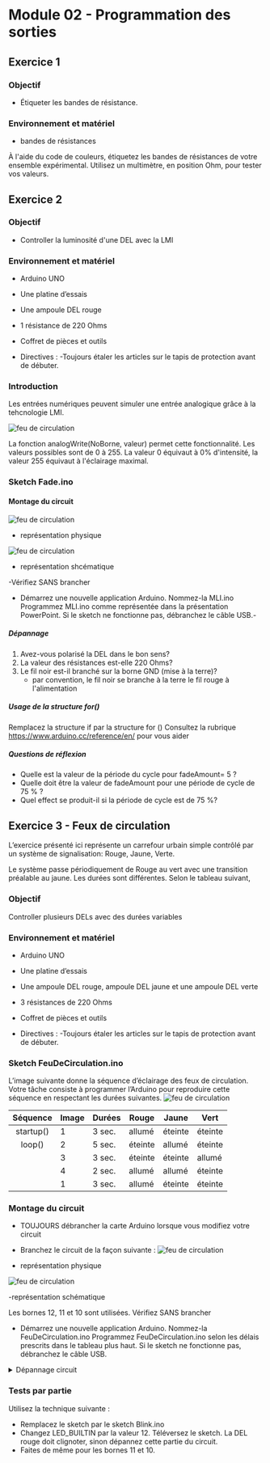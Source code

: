 # Module 02 - Programmation des sorties

## Exercice 1

### Objectif

- Étiqueter les bandes de résistance.

### Environnement et matériel

- bandes de résistances

À l'aide du code de couleurs, étiquetez les bandes de résistances de votre ensemble expérimental.
Utilisez un multimètre, en position Ohm, pour tester vos valeurs.

## Exercice 2

### Objectif

- Controller la luminosité d'une DEL avec la LMI

### Environnement et matériel

- Arduino UNO
- Une platine d’essais
- Une ampoule DEL rouge
- 1 résistance de 220 Ohms
- Coffret de pièces et outils

- Directives :
   -Toujours étaler les articles sur le tapis de protection avant de débuter.

### Introduction

Les entrées numériques peuvent simuler une entrée analogique grâce à la tehcnologie LMI.

 ![feu de circulation](img/DutyCycle.png)

La fonction analogWrite(NoBorne, valeur) permet cette fonctionnalité.
Les valeurs possibles sont de 0 à 255. La valeur 0 équivaut à 0% d'intensité, la valeur 255 équivaut à l'éclairage maximal.

### Sketch Fade.ino

#### Montage du circuit

 ![feu de circulation](img/MLIPysique.png)

- représentation physique

 ![feu de circulation](img/FadeSchema.PNG)

- représentation shcématique

-Vérifiez SANS brancher

- Démarrez une nouvelle application Arduino. Nommez-la MLI.ino
Programmez MLI.ino comme représentée dans la présentation PowerPoint. Si le sketch ne fonctionne pas, débranchez le câble USB.-

##### Dépannage

1. Avez-vous polarisé la DEL dans le bon sens?
2. La valeur des résistances est-elle 220 Ohms?
3. Le fil noir est-il branché sur la borne GND (mise à la terre)?
    - par convention, le fil noir se branche à la terre
    le fil rouge à l'alimentation

##### Usage de la structure for()
Remplacez la structure if par la structure for ()
Consultez la rubrique 
https://www.arduino.cc/reference/en/ pour vous aider

##### Questions de réflexion

- Quelle est la valeur de la période du cycle pour fadeAmount= 5 ?  
- Quelle doit être la valeur de fadeAmount pour une période de cycle de 75 % ?
- Quel effect se produit-il si la période de cycle est de 75 %?

## Exercice 3 - Feux de circulation

L’exercice présenté ici représente un carrefour urbain simple contrôlé par un système de signalisation: Rouge, Jaune, Verte.

Le système passe périodiquement de Rouge au vert avec une transition préalable au jaune. Les durées sont différentes. Selon le tableau suivant,

### Objectif

Controller plusieurs DELs avec des durées variables

### Environnement et matériel

- Arduino UNO
- Une platine d’essais
- Une ampoule DEL rouge, ampoule DEL jaune et une ampoule DEL verte
- 3 résistances de  220 Ohms
- Coffret de pièces et outils

- Directives :
   -Toujours étaler les articles sur le tapis de protection avant de débuter.

### Sketch FeuDeCirculation.ino

L’image suivante donne la séquence d’éclairage des feux de circulation. Votre tâche consiste à programmer l’Arduino pour reproduire cette séquence en respectant les durées suivantes.
 ![feu de circulation](img/FeuCirculation.png)

|Séquence  |Image|Durées|Rouge   |Jaune   |Vert    |
|:--------:|-----|------|--------|--------|--------|
|startup() |1    |3 sec.|allumé  |éteinte |éteinte |
|loop()	   |2	 |5 sec.|éteinte |allumé  |éteinte |
|          |3    |3 sec.|éteinte |éteinte |allumé  |
|          |4    |2 sec.|allumé	 |allumé  |éteinte |
|          |1    |3 sec.|allumé	 |éteinte |éteinte |

### Montage du circuit

- TOUJOURS débrancher la carte Arduino lorsque vous modifiez votre circuit

- Branchez le circuit de la façon suivante :
 ![feu de circulation](img/FeuxCirculationBase.png)
- représentation physique

 ![feu de circulation](img/SchemaFeuCirculationBase.png)

-représentation schématique

Les bornes 12, 11 et 10 sont utilisées.
Vérifiez SANS brancher

- Démarrez une nouvelle application Arduino. Nommez-la FeuDeCirculation.ino
Programmez FeuDeCirculation.ino selon les délais prescrits dans le tableau plus haut.
Si le sketch ne fonctionne pas, débranchez le câble USB.

<details>
    <summary>Dépannage circuit</summary>

Vérifiez votre circuit attentivement avec les points cités au-dessus.

</details>

### Tests par partie

Utilisez la technique suivante :

- Remplacez le sketch par le sketch Blink.ino
- Changez LED_BUILTIN par la valeur 12. Téléversez le sketch. La DEL rouge doit clignoter, sinon dépannez cette partie du circuit.
- Faites de même pour les bornes 11 et 10.
